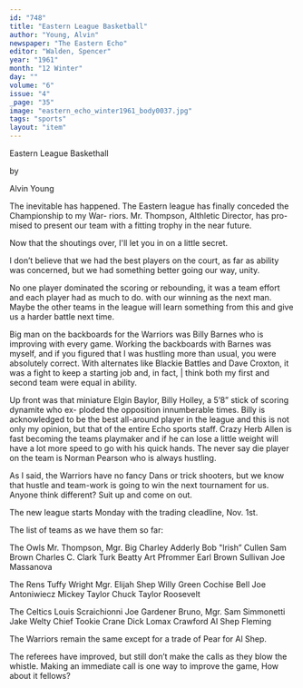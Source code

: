 ```yaml
---
id: "748"
title: "Eastern League Basketball"
author: "Young, Alvin"
newspaper: "The Eastern Echo"
editor: "Walden, Spencer"
year: "1961"
month: "12 Winter"
day: ""
volume: "6"
issue: "4"
_page: "35"
image: "eastern_echo_winter1961_body0037.jpg"
tags: "sports"
layout: "item"
---
```

Eastern
League
Baskethall

by

Alvin Young

The inevitable has happened. The Eastern league
has finally conceded the Championship to my War-
riors. Mr. Thompson, Althletic Director, has pro-
mised to present our team with a fitting trophy in
the near future.

Now that the shoutings over, I'll let you in on a
little secret.

I don’t believe that we had the best players on the
court, as far as ability was concerned, but we had
something better going our way, unity.

No one player dominated the scoring or rebounding,
it was a team effort and each player had as much to
do. with our winning as the next man. Maybe the
other teams in the league will learn something from
this and give us a harder battle next time.

Big man on the backboards for the Warriors was
Billy Barnes who is improving with every game.
Working the backboards with Barnes was myself,
and if you figured that I was hustling more than
usual, you were absolutely correct. With alternates
like Blackie Battles and Dave Croxton, it was a
fight to keep a starting job and, in fact, | think both
my first and second team were equal in ability.

Up front was that miniature Elgin Baylor, Billy
Holley, a 5’8” stick of scoring dynamite who ex-
ploded the opposition innumberable times. Billy is
acknowledged to be the best all-around player in the
league and this is not only my opinion, but that of
the entire Echo sports staff. Crazy Herb Allen is
fast becoming the teams playmaker and if he can
lose a little weight will have a lot more speed to go
with his quick hands. The never say die player on
the team is Norman Pearson who is always hustling.

As I said, the Warriors have no fancy Dans or trick
shooters, but we know that hustle and team-work
is going to win the next tournament for us. Anyone
think different? Suit up and come on out.

The new league starts Monday with the trading
cleadline, Nov. 1st.

The list of teams as we have them so far:

The Owls
Mr. Thompson, Mgr.  Big Charley Adderly
Bob "lrish” Cullen      Sam Brown
Charles C. Clark       Turk Beatty
Art Pfrommer            Earl Brown
Sullivan                     Joe Massanova

The Rens
Tuffy Wright Mgr.      Elijah Shep
Willy Green              Cochise Bell
Joe Antoniwiecz       Mickey Taylor
Chuck Taylor            Roosevelt

The Celtics
Louis Scraichionni    Joe Gardener
Bruno, Mgr.               Sam Simmonetti
Jake Welty                Chief
Tookie Crane             Dick
Lomax                       Crawford
Al Shep                     Fleming

The Warriors remain the same except for a trade
of Pear for Al Shep.

The referees have improved, but still don’t make the
calls as they blow the whistle. Making an immediate
call is one way to improve the game, How about it
fellows?
